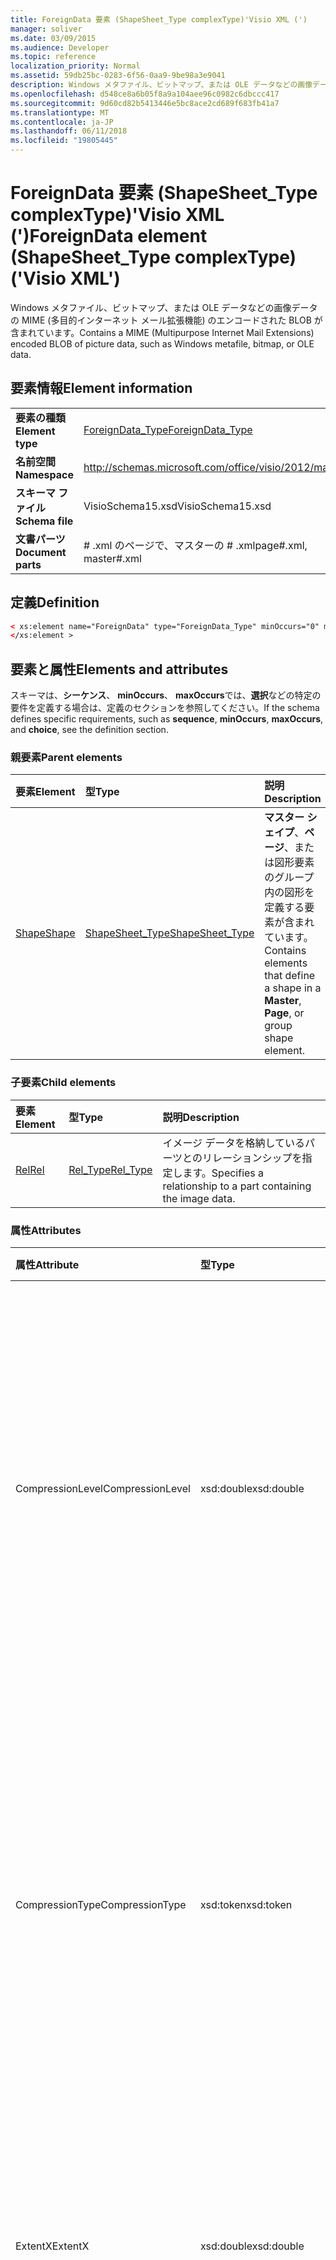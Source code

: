 ```yaml
---
title: ForeignData 要素 (ShapeSheet_Type complexType)'Visio XML (')
manager: soliver
ms.date: 03/09/2015
ms.audience: Developer
ms.topic: reference
localization_priority: Normal
ms.assetid: 59db25bc-0283-6f56-0aa9-9be98a3e9041
description: Windows メタファイル、ビットマップ、または OLE データなどの画像データの MIME (多目的インターネット メール拡張機能) のエンコードされた BLOB が含まれています。
ms.openlocfilehash: d548ce8a6b05f8a9a104aee96c0982c6dbccc417
ms.sourcegitcommit: 9d60cd82b5413446e5bc8ace2cd689f683fb41a7
ms.translationtype: MT
ms.contentlocale: ja-JP
ms.lasthandoff: 06/11/2018
ms.locfileid: "19805445"
---
```

# <a name="foreigndata-element-shapesheettype-complextype-visio-xml"></a><span data-ttu-id="9cfb0-103">ForeignData 要素 (ShapeSheet_Type complexType)'Visio XML (')</span><span class="sxs-lookup"><span data-stu-id="9cfb0-103">ForeignData element (ShapeSheet_Type complexType) ('Visio XML')</span></span>

<span data-ttu-id="9cfb0-104">Windows メタファイル、ビットマップ、または OLE データなどの画像データの MIME (多目的インターネット メール拡張機能) のエンコードされた BLOB が含まれています。</span><span class="sxs-lookup"><span data-stu-id="9cfb0-104">Contains a MIME (Multipurpose Internet Mail Extensions) encoded BLOB of picture data, such as Windows metafile, bitmap, or OLE data.</span></span>
  
## <a name="element-information"></a><span data-ttu-id="9cfb0-105">要素情報</span><span class="sxs-lookup"><span data-stu-id="9cfb0-105">Element information</span></span>

|||
|:-----|:-----|
|<span data-ttu-id="9cfb0-106">**要素の種類**</span><span class="sxs-lookup"><span data-stu-id="9cfb0-106">**Element type**</span></span> <br/> |[<span data-ttu-id="9cfb0-107">ForeignData_Type</span><span class="sxs-lookup"><span data-stu-id="9cfb0-107">ForeignData_Type</span></span>](foreigndata_type-complextypevisio-xml.md) <br/> |
|<span data-ttu-id="9cfb0-108">**名前空間**</span><span class="sxs-lookup"><span data-stu-id="9cfb0-108">**Namespace**</span></span> <br/> |http://schemas.microsoft.com/office/visio/2012/main  <br/> |
|<span data-ttu-id="9cfb0-109">**スキーマ ファイル**</span><span class="sxs-lookup"><span data-stu-id="9cfb0-109">**Schema file**</span></span> <br/> |<span data-ttu-id="9cfb0-110">VisioSchema15.xsd</span><span class="sxs-lookup"><span data-stu-id="9cfb0-110">VisioSchema15.xsd</span></span>  <br/> |
|<span data-ttu-id="9cfb0-111">**文書パーツ**</span><span class="sxs-lookup"><span data-stu-id="9cfb0-111">**Document parts**</span></span> <br/> |<span data-ttu-id="9cfb0-112"># .xml のページで、マスターの # .xml</span><span class="sxs-lookup"><span data-stu-id="9cfb0-112">page#.xml, master#.xml</span></span>  <br/> |
   
## <a name="definition"></a><span data-ttu-id="9cfb0-113">定義</span><span class="sxs-lookup"><span data-stu-id="9cfb0-113">Definition</span></span>

```XML
< xs:element name="ForeignData" type="ForeignData_Type" minOccurs="0" maxOccurs="1" >
</xs:element >
```

## <a name="elements-and-attributes"></a><span data-ttu-id="9cfb0-114">要素と属性</span><span class="sxs-lookup"><span data-stu-id="9cfb0-114">Elements and attributes</span></span>

<span data-ttu-id="9cfb0-115">スキーマは、**シーケンス**、 **minOccurs**、 **maxOccurs**では、**選択**などの特定の要件を定義する場合は、定義のセクションを参照してください。</span><span class="sxs-lookup"><span data-stu-id="9cfb0-115">If the schema defines specific requirements, such as **sequence**, **minOccurs**, **maxOccurs**, and **choice**, see the definition section.</span></span> 
  
### <a name="parent-elements"></a><span data-ttu-id="9cfb0-116">親要素</span><span class="sxs-lookup"><span data-stu-id="9cfb0-116">Parent elements</span></span>

|<span data-ttu-id="9cfb0-117">**要素**</span><span class="sxs-lookup"><span data-stu-id="9cfb0-117">**Element**</span></span>|<span data-ttu-id="9cfb0-118">**型**</span><span class="sxs-lookup"><span data-stu-id="9cfb0-118">**Type**</span></span>|<span data-ttu-id="9cfb0-119">**説明**</span><span class="sxs-lookup"><span data-stu-id="9cfb0-119">**Description**</span></span>|
|:-----|:-----|:-----|
|[<span data-ttu-id="9cfb0-120">Shape</span><span class="sxs-lookup"><span data-stu-id="9cfb0-120">Shape</span></span>](shape-element-shapes_type-complextypevisio-xml.md) <br/> |[<span data-ttu-id="9cfb0-121">ShapeSheet_Type</span><span class="sxs-lookup"><span data-stu-id="9cfb0-121">ShapeSheet_Type</span></span>](shapesheet_type-complextypevisio-xml.md) <br/> |<span data-ttu-id="9cfb0-122">**マスター シェイプ**、**ページ**、または図形要素のグループ内の図形を定義する要素が含まれています。</span><span class="sxs-lookup"><span data-stu-id="9cfb0-122">Contains elements that define a shape in a **Master**, **Page**, or group shape element.</span></span>  <br/> |
   
### <a name="child-elements"></a><span data-ttu-id="9cfb0-123">子要素</span><span class="sxs-lookup"><span data-stu-id="9cfb0-123">Child elements</span></span>

|<span data-ttu-id="9cfb0-124">**要素**</span><span class="sxs-lookup"><span data-stu-id="9cfb0-124">**Element**</span></span>|<span data-ttu-id="9cfb0-125">**型**</span><span class="sxs-lookup"><span data-stu-id="9cfb0-125">**Type**</span></span>|<span data-ttu-id="9cfb0-126">**説明**</span><span class="sxs-lookup"><span data-stu-id="9cfb0-126">**Description**</span></span>|
|:-----|:-----|:-----|
|[<span data-ttu-id="9cfb0-127">Rel</span><span class="sxs-lookup"><span data-stu-id="9cfb0-127">Rel</span></span>](shape-element-shapes_type-complextypevisio-xml.md) <br/> |[<span data-ttu-id="9cfb0-128">Rel_Type</span><span class="sxs-lookup"><span data-stu-id="9cfb0-128">Rel_Type</span></span>](shapesheet_type-complextypevisio-xml.md) <br/> |<span data-ttu-id="9cfb0-129">イメージ データを格納しているパーツとのリレーションシップを指定します。</span><span class="sxs-lookup"><span data-stu-id="9cfb0-129">Specifies a relationship to a part containing the image data.</span></span>  <br/> |
   
### <a name="attributes"></a><span data-ttu-id="9cfb0-130">属性</span><span class="sxs-lookup"><span data-stu-id="9cfb0-130">Attributes</span></span>

|<span data-ttu-id="9cfb0-131">**属性**</span><span class="sxs-lookup"><span data-stu-id="9cfb0-131">**Attribute**</span></span>|<span data-ttu-id="9cfb0-132">**型**</span><span class="sxs-lookup"><span data-stu-id="9cfb0-132">**Type**</span></span>|<span data-ttu-id="9cfb0-133">**必須**</span><span class="sxs-lookup"><span data-stu-id="9cfb0-133">**Required**</span></span>|<span data-ttu-id="9cfb0-134">**説明**</span><span class="sxs-lookup"><span data-stu-id="9cfb0-134">**Description**</span></span>|<span data-ttu-id="9cfb0-135">**使用可能な値**</span><span class="sxs-lookup"><span data-stu-id="9cfb0-135">**Possible values**</span></span>|
|:-----|:-----|:-----|:-----|:-----|
|<span data-ttu-id="9cfb0-136">CompressionLevel</span><span class="sxs-lookup"><span data-stu-id="9cfb0-136">CompressionLevel</span></span>  <br/> |<span data-ttu-id="9cfb0-137">xsd:double</span><span class="sxs-lookup"><span data-stu-id="9cfb0-137">xsd:double</span></span>  <br/> |<span data-ttu-id="9cfb0-138">省略可能</span><span class="sxs-lookup"><span data-stu-id="9cfb0-138">optional</span></span>  <br/> |<span data-ttu-id="9cfb0-139">ファイルに適用する圧縮のレベルを指定します。</span><span class="sxs-lookup"><span data-stu-id="9cfb0-139">Specifies the level of compression applied to the file.</span></span> <span data-ttu-id="9cfb0-140">この属性は、意味のある外部データが、ラスター ベースの異物、DIB、JPG、PNG、TIFF、または GIF ファイルなどの場合のみです。</span><span class="sxs-lookup"><span data-stu-id="9cfb0-140">This attribute is only meaningful if the foreign data is a raster-based foreign object, such as a DIB, JPG, PNG, TIFF, or GIF file.</span></span>  <br/> |<span data-ttu-id="9cfb0-141">Xsd:double 型の値です。</span><span class="sxs-lookup"><span data-stu-id="9cfb0-141">Values of the xsd:double type.</span></span>  <br/> |
|<span data-ttu-id="9cfb0-142">CompressionType</span><span class="sxs-lookup"><span data-stu-id="9cfb0-142">CompressionType</span></span>  <br/> |<span data-ttu-id="9cfb0-143">xsd:token</span><span class="sxs-lookup"><span data-stu-id="9cfb0-143">xsd:token</span></span>  <br/> |<span data-ttu-id="9cfb0-144">省略可能</span><span class="sxs-lookup"><span data-stu-id="9cfb0-144">optional</span></span>  <br/> |<span data-ttu-id="9cfb0-145">ファイルに適用する圧縮の種類を指定します。</span><span class="sxs-lookup"><span data-stu-id="9cfb0-145">Specifies the type of compression applied to the file.</span></span> <span data-ttu-id="9cfb0-146">この属性は外部データが、ラスター ベースの異物、DIB、JPG、PNG、TIFF、または GIF ファイルなどの場合は意味を持ちます。</span><span class="sxs-lookup"><span data-stu-id="9cfb0-146">This attribute is only meaningful if the foreign data is a raster-based foreign object, such as a DIB, JPG, PNG, TIFF, or GIF file</span></span>  <br/> |<span data-ttu-id="9cfb0-147">Xsd:token の値を入力します。</span><span class="sxs-lookup"><span data-stu-id="9cfb0-147">Values of the xsd:token type.</span></span>  <br/> |
|<span data-ttu-id="9cfb0-148">ExtentX</span><span class="sxs-lookup"><span data-stu-id="9cfb0-148">ExtentX</span></span>  <br/> |<span data-ttu-id="9cfb0-149">xsd:double</span><span class="sxs-lookup"><span data-stu-id="9cfb0-149">xsd:double</span></span>  <br/> |<span data-ttu-id="9cfb0-150">省略可能</span><span class="sxs-lookup"><span data-stu-id="9cfb0-150">optional</span></span>  <br/> |<span data-ttu-id="9cfb0-151">メタファイルの水平方向の範囲を指定します。</span><span class="sxs-lookup"><span data-stu-id="9cfb0-151">Specifies the horizontal extent of the metafile.</span></span> <span data-ttu-id="9cfb0-152">この属性は、意味のある外部データがメタファイルの場合のみです。</span><span class="sxs-lookup"><span data-stu-id="9cfb0-152">This attribute is only meaningful if the foreign data is a metafile.</span></span>  <br/> |<span data-ttu-id="9cfb0-153">Xsd:double 型の値です。</span><span class="sxs-lookup"><span data-stu-id="9cfb0-153">Values of the xsd:double type.</span></span>  <br/> |
|<span data-ttu-id="9cfb0-154">ExtentY</span><span class="sxs-lookup"><span data-stu-id="9cfb0-154">ExtentY</span></span>  <br/> |<span data-ttu-id="9cfb0-155">xsd:double</span><span class="sxs-lookup"><span data-stu-id="9cfb0-155">xsd:double</span></span>  <br/> |<span data-ttu-id="9cfb0-156">省略可能</span><span class="sxs-lookup"><span data-stu-id="9cfb0-156">optional</span></span>  <br/> |<span data-ttu-id="9cfb0-157">メタファイルの垂直方向のエクステントを指定します。</span><span class="sxs-lookup"><span data-stu-id="9cfb0-157">Specifies the vertical extent of the metafile.</span></span> <span data-ttu-id="9cfb0-158">この属性は、意味のある外部データがメタファイルの場合のみです。</span><span class="sxs-lookup"><span data-stu-id="9cfb0-158">This attribute is only meaningful if the foreign data is a metafile.</span></span>  <br/> |<span data-ttu-id="9cfb0-159">Xsd:double 型の値です。</span><span class="sxs-lookup"><span data-stu-id="9cfb0-159">Values of the xsd:double type.</span></span>  <br/> |
|<span data-ttu-id="9cfb0-160">ForeignType</span><span class="sxs-lookup"><span data-stu-id="9cfb0-160">ForeignType</span></span>  <br/> |<span data-ttu-id="9cfb0-161">xsd:token</span><span class="sxs-lookup"><span data-stu-id="9cfb0-161">xsd:token</span></span>  <br/> |<span data-ttu-id="9cfb0-162">必須</span><span class="sxs-lookup"><span data-stu-id="9cfb0-162">required</span></span>  <br/> |<span data-ttu-id="9cfb0-163">メタファイル、EnhMetaFile、ビットマップ、オブジェクト、またはインクの種類を示します。</span><span class="sxs-lookup"><span data-stu-id="9cfb0-163">Indicates metafile, EnhMetaFile, Bitmap, Object, or Ink type.</span></span>  <br/> |<span data-ttu-id="9cfb0-164">Xsd:token の値を入力します。</span><span class="sxs-lookup"><span data-stu-id="9cfb0-164">Values of the xsd:token type.</span></span>  <br/> |
|<span data-ttu-id="9cfb0-165">MappingMode</span><span class="sxs-lookup"><span data-stu-id="9cfb0-165">MappingMode</span></span>  <br/> |<span data-ttu-id="9cfb0-166">xsd:unsignedShort</span><span class="sxs-lookup"><span data-stu-id="9cfb0-166">xsd:unsignedShort</span></span>  <br/> |<span data-ttu-id="9cfb0-167">省略可能</span><span class="sxs-lookup"><span data-stu-id="9cfb0-167">optional</span></span>  <br/> |<span data-ttu-id="9cfb0-168">メタファイルのマップ モードを指定します。</span><span class="sxs-lookup"><span data-stu-id="9cfb0-168">Specifies the metafile mapping mode.</span></span> <span data-ttu-id="9cfb0-169">この属性は、意味のある外部データがメタファイルの場合のみです。</span><span class="sxs-lookup"><span data-stu-id="9cfb0-169">This attribute is only meaningful if the foreign data is a metafile.</span></span>  <br/> |<span data-ttu-id="9cfb0-170">Xsd:unsignedShort の値を入力します。</span><span class="sxs-lookup"><span data-stu-id="9cfb0-170">Values of the xsd:unsignedShort type.</span></span>  <br/> |
|<span data-ttu-id="9cfb0-171">ObjectHeight</span><span class="sxs-lookup"><span data-stu-id="9cfb0-171">ObjectHeight</span></span>  <br/> |<span data-ttu-id="9cfb0-172">xsd:double</span><span class="sxs-lookup"><span data-stu-id="9cfb0-172">xsd:double</span></span>  <br/> |<span data-ttu-id="9cfb0-173">省略可能</span><span class="sxs-lookup"><span data-stu-id="9cfb0-173">optional</span></span>  <br/> |<span data-ttu-id="9cfb0-174">ページの単位で、オブジェクトの高さを指定します。</span><span class="sxs-lookup"><span data-stu-id="9cfb0-174">Specifies the height of the object in page units.</span></span> <span data-ttu-id="9cfb0-175">この属性は、意味のある外部データが OLE2 埋め込みオブジェクトである場合のみです。</span><span class="sxs-lookup"><span data-stu-id="9cfb0-175">This attribute is only meaningful if the foreign data is an OLE2 embedded object.</span></span>  <br/> |<span data-ttu-id="9cfb0-176">Xsd:double 型の値です。</span><span class="sxs-lookup"><span data-stu-id="9cfb0-176">Values of the xsd:double type.</span></span>  <br/> |
|<span data-ttu-id="9cfb0-177">ObjectType</span><span class="sxs-lookup"><span data-stu-id="9cfb0-177">ObjectType</span></span>  <br/> |<span data-ttu-id="9cfb0-178">xsd:unsignedInt</span><span class="sxs-lookup"><span data-stu-id="9cfb0-178">xsd:unsignedInt</span></span>  <br/> |<span data-ttu-id="9cfb0-179">省略可能</span><span class="sxs-lookup"><span data-stu-id="9cfb0-179">optional</span></span>  <br/> |<span data-ttu-id="9cfb0-180">オブジェクト型の整数インジケーターです。</span><span class="sxs-lookup"><span data-stu-id="9cfb0-180">An integer indicator of object type.</span></span> <span data-ttu-id="9cfb0-181">外部の型がオブジェクトである場合に使用されます。</span><span class="sxs-lookup"><span data-stu-id="9cfb0-181">Used when Foreign type is object.</span></span>  <br/> |<span data-ttu-id="9cfb0-182">Xsd:unsignedInt の値を入力します。</span><span class="sxs-lookup"><span data-stu-id="9cfb0-182">Values of the xsd:unsignedInt type.</span></span>  <br/> |
|<span data-ttu-id="9cfb0-183">ObjectWidth</span><span class="sxs-lookup"><span data-stu-id="9cfb0-183">ObjectWidth</span></span>  <br/> |<span data-ttu-id="9cfb0-184">xsd:double</span><span class="sxs-lookup"><span data-stu-id="9cfb0-184">xsd:double</span></span>  <br/> |<span data-ttu-id="9cfb0-185">省略可能</span><span class="sxs-lookup"><span data-stu-id="9cfb0-185">optional</span></span>  <br/> |<span data-ttu-id="9cfb0-186">オブジェクトの幅をページ単位で指定します。</span><span class="sxs-lookup"><span data-stu-id="9cfb0-186">Specifies the width of the object in page units.</span></span> <span data-ttu-id="9cfb0-187">この属性は、意味のある外部データが OLE2 埋め込みオブジェクトである場合のみです。</span><span class="sxs-lookup"><span data-stu-id="9cfb0-187">This attribute is only meaningful if the foreign data is an OLE2 embedded object.</span></span>  <br/> |<span data-ttu-id="9cfb0-188">Xsd:double 型の値です。</span><span class="sxs-lookup"><span data-stu-id="9cfb0-188">Values of the xsd:double type.</span></span>  <br/> |
|<span data-ttu-id="9cfb0-189">ShowAsIcon</span><span class="sxs-lookup"><span data-stu-id="9cfb0-189">ShowAsIcon</span></span>  <br/> |<span data-ttu-id="9cfb0-190">xsd:boolean</span><span class="sxs-lookup"><span data-stu-id="9cfb0-190">xsd:boolean</span></span>  <br/> |<span data-ttu-id="9cfb0-191">省略可能</span><span class="sxs-lookup"><span data-stu-id="9cfb0-191">optional</span></span>  <br/> |<span data-ttu-id="9cfb0-192">表示または埋め込まれたデータをアイコンとして表示するかどうかを示します。</span><span class="sxs-lookup"><span data-stu-id="9cfb0-192">Indicates whether to show or not show embedded data as an icon.</span></span>  <br/> |<span data-ttu-id="9cfb0-193">Xsd:boolean の値を入力します。</span><span class="sxs-lookup"><span data-stu-id="9cfb0-193">Values of the xsd:boolean type.</span></span>  <br/> |
   

